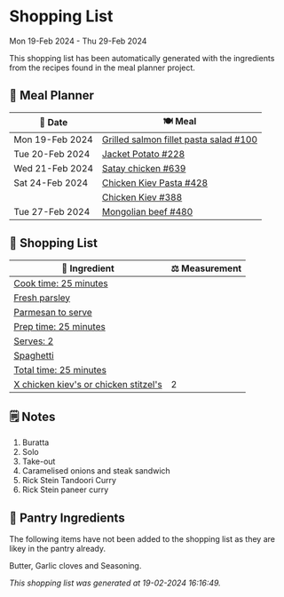 # Shopping List

Mon 19-Feb 2024 - Thu 29-Feb 2024

This shopping list has been automatically generated with the ingredients from the recipes found in the meal planner project.

## 📅 Meal Planner

|📅 Date| 🍽️ Meal|
|----|----|
|Mon 19-Feb 2024|[Grilled salmon fillet pasta salad #100](https://github.com/jcallaghan/The-Cookbook/issues/100)|
|Tue 20-Feb 2024|[Jacket Potato #228](https://github.com/jcallaghan/The-Cookbook/issues/228)|
|Wed 21-Feb 2024|[Satay chicken #639](https://github.com/jcallaghan/The-Cookbook/issues/639)|
|Sat 24-Feb 2024|[Chicken Kiev Pasta #428](https://github.com/jcallaghan/The-Cookbook/issues/428)|
||[Chicken Kiev #388](https://github.com/jcallaghan/The-Cookbook/issues/388)|
|Tue 27-Feb 2024|[Mongolian beef #480](https://github.com/jcallaghan/The-Cookbook/issues/480)|

## 🛒 Shopping List

| 🍌 Ingredient| ⚖️ Measurement|
|----------|-----------|
|[Cook time: 25 minutes](https://www.sainsburys.co.uk/gol-ui/SearchResults/Cook%20time:%2025%20minutes)||
|[Fresh parsley](https://www.sainsburys.co.uk/gol-ui/SearchResults/Fresh%20parsley)||
|[Parmesan to serve](https://www.sainsburys.co.uk/gol-ui/SearchResults/Parmesan%20to%20serve)||
|[Prep time: 25 minutes](https://www.sainsburys.co.uk/gol-ui/SearchResults/Prep%20time:%2025%20minutes)||
|[Serves: 2](https://www.sainsburys.co.uk/gol-ui/SearchResults/Serves:%202)||
|[Spaghetti](https://www.sainsburys.co.uk/gol-ui/SearchResults/Spaghetti)||
|[Total time: 25 minutes](https://www.sainsburys.co.uk/gol-ui/SearchResults/Total%20time:%2025%20minutes)||
|[X chicken kiev's or chicken stitzel's](https://www.sainsburys.co.uk/gol-ui/SearchResults/X%20chicken%20kiev's%20or%20chicken%20stitzel's)|2|

## 🗒️ Notes

1. Buratta
1. Solo
1. Take-out
1. Caramelised onions and steak sandwich
1. Rick Stein Tandoori Curry
1. Rick Stein paneer curry

## 🏪 Pantry Ingredients

The following items have not been added to the shopping list as they are likey in the pantry already.

Butter, Garlic cloves and Seasoning.


_This shopping list was generated at 19-02-2024 16:16:49._